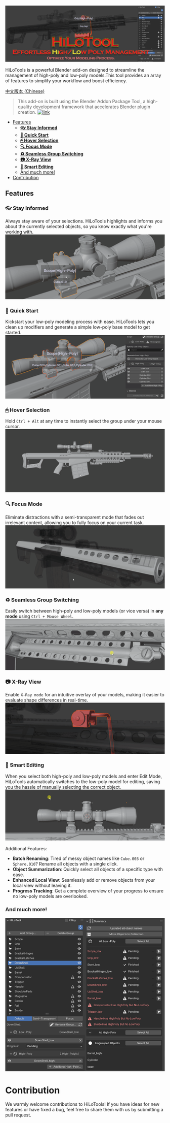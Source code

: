[![HiLoTools Logo](images/title.png)](https://github.com/0MirageTank0/HiLoTools)

HiLoTools is a powerful Blender add-on designed to streamline the management of high-poly and low-poly models.This tool provides an array of features to simplify your workflow and boost efficiency.

[中文版本 (Chinese)](README_zh.md)

>This add-on is built using the Blender Addon Package Tool, a high-quality development framework that accelerates Blender plugin creation.
[![link](https://img.shields.io/badge/BlenderAddonPackageTool-GitHub-brightgreen)](https://github.com/xzhuah/BlenderAddonPackageTool)

<!-- TOC -->
  * [Features](#features)
    * [**👓 Stay Informed**](#-stay-informed)
    * [**🚀 Quick Start**](#-quick-start)
    * [**🖱 Hover Selection**](#-hover-selection)
    * [**🔍 Focus Mode**](#-focus-mode)
    * [**♻️ Seamless Group Switching**](#-seamless-group-switching)
    * [**📷 X-Ray View**](#-x-ray-view)
    * [**🧠 Smart Editing**](#-smart-editing)
    * [And much more!](#and-much-more)
* [Contribution](#contribution)
<!-- TOC -->

## Features

### **👓 Stay Informed**
Always stay aware of your selections. HiLoTools highlights and informs you about the currently selected objects, so you know exactly what you're working with.
![](images/know_your_pos.gif)

### **🚀 Quick Start**
Kickstart your low-poly modeling process with ease. HiLoTools lets you clean up modifiers and generate a simple low-poly base model to get started.
![](images/help_you_begin.gif)

### **🖱 Hover Selection**
Hold `Ctrl + Alt` at any time to instantly select the group under your mouse cursor.
![](images/fast_select.gif)

### **🔍 Focus Mode**
Eliminate distractions with a semi-transparent mode that fades out irrelevant content, allowing you to fully focus on your current task.
![](images/focus.gif)

### **♻️ Seamless Group Switching**
Easily switch between high-poly and low-poly models (or vice versa) in **any mode** using `Ctrl + Mouse Wheel`.
![](images/fast_switch.gif)

### **📷 X-Ray View**
Enable `X-Ray mode` for an intuitive overlay of your models, making it easier to evaluate shape differences in real-time.
![](images/x_ray.gif)

### **🧠 Smart Editing**
When you select both high-poly and low-poly models and enter Edit Mode, HiLoTools automatically switches to the low-poly model for editing, saving you the hassle of manually selecting the correct object.
![](images/auto_edit_mode.gif)

Additional Features:
- **Batch Renaming**: Tired of messy object names like `Cube.003` or `Sphere.010`? Rename all objects with a single click.
- **Object Summarization**: Quickly select all objects of a specific type with ease.
- **Enhanced Local View**: Seamlessly add or remove objects from your local view without leaving it.
- **Progress Tracking**: Get a complete overview of your progress to ensure no low-poly models are overlooked.

### And much more!

![](images/panel.png)

# Contribution
We warmly welcome contributions to HiLoTools! If you have ideas for new features or have fixed a bug, feel free to share them with us by submitting a pull request.
